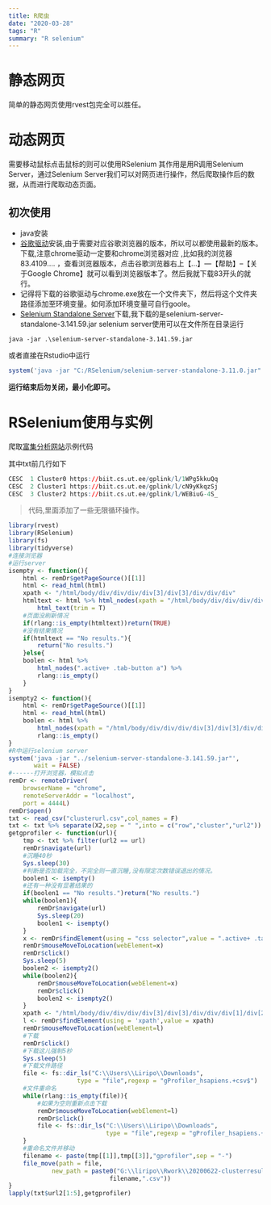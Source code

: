```yaml
---
title: R爬虫
date: "2020-03-28"
tags: "R"
summary: "R selenium"
---
```


# 静态网页
简单的静态网页使用rvest包完全可以胜任。

# 动态网页
需要移动鼠标点击鼠标的则可以使用RSelenium
其作用是用R调用Selenium Server，通过Selenium Server我们可以对网页进行操作，然后爬取操作后的数据，从而进行爬取动态页面。

## 初次使用
- java安装
- [谷歌驱动](http://npm.taobao.org/mirrors/chromedriver)安装,由于需要对应谷歌浏览器的版本，所以可以都使用最新的版本。下载,注意chrome驱动一定要和chrome浏览器对应 ,比如我的浏览器83.4109.... ，查看浏览器版本，点击谷歌浏览器右上【…】—【帮助】–【关于Google Chrome】就可以看到浏览器版本了。然后我就下载83开头的就行。
- 记得将下载的谷歌驱动与chrome.exe放在一个文件夹下，然后将这个文件夹路径添加至环境变量。如何添加环境变量可自行goole。
- [Selenium Standalone Server](https://www.selenium.dev/downloads/)下载,我下载的是selenium-server-standalone-3.141.59.jar
selenium server使用可以在文件所在目录运行
```shell
java -jar .\selenium-server-standalone-3.141.59.jar
```
或者直接在Rstudio中运行
```R
system('java -jar "C:/RSelenium/selenium-server-standalone-3.11.0.jar"',wait = FALSE)
```
**运行结束后勿关闭，最小化即可。**

# RSelenium使用与实例
爬取[富集分析网站](https://biit.cs.ut.ee/gprofiler/gost)示例代码

其中txt前几行如下
```R                                   
CESC  1 Cluster0 https://biit.cs.ut.ee/gplink/l/1WPg5kkuQq
CESC  2 Cluster1 https://biit.cs.ut.ee/gplink/l/cN9yKkqzSj
CESC  3 Cluster2 https://biit.cs.ut.ee/gplink/l/WEBiuG-4S_
```
>代码,里面添加了一些无限循环操作。
```R
library(rvest)
library(RSelenium)
library(fs)
library(tidyverse)
#连接浏览器
#运行server
isempty <- function(){
    html <- remDr$getPageSource()[[1]]
    html <- read_html(html)
    xpath <- "/html/body/div/div/div/div[3]/div[3]/div/div/div"
    htmltext <- html %>% html_nodes(xpath = "/html/body/div/div/div/div[3]/div[3]/div/div/div") %>% 
        html_text(trim = T)
    #页面没刷新情况
    if(rlang::is_empty(htmltext))return(TRUE) 
    #没有结果情况
    if(htmltext == "No results."){
        return("No results.")
    }else{
    boolen <- html %>% 
        html_nodes(".active+ .tab-button a") %>% 
        rlang::is_empty()
    }
}
isempty2 <- function(){
    html <- remDr$getPageSource()[[1]]
    html <- read_html(html)
    boolen <- html %>% 
        html_nodes(xpath = "/html/body/div/div/div/div[3]/div[3]/div/div/div[1]/div[2]/div[2]/div[1]/div/button[1]") %>% 
        rlang::is_empty()
}
#R中运行selenium server
system('java -jar "../selenium-server-standalone-3.141.59.jar"',
       wait = FALSE)
#------打开浏览器，模拟点击
remDr <- remoteDriver(
    browserName = "chrome",
    remoteServerAddr = "localhost",
    port = 4444L)
remDr$open()
txt <- read_csv("clusterurl.csv",col_names = F)
txt <- txt %>% separate(X2,sep = " ",into = c("row","cluster","url2"))
getgprofiler <- function(url){
    tmp <- txt %>% filter(url2 == url)
    remDr$navigate(url)
    #沉睡40秒
    Sys.sleep(30)
    #判断是否加载完全，不完全则一直沉睡,没有限定次数错误退出的情况。
    boolen1 <- isempty()
    #还有一种没有显著结果的
    if(boolen1 == "No results.")return("No results.")
    while(boolen1){
        remDr$navigate(url)
        Sys.sleep(20)
        boolen1 <- isempty()
    }
    x <- remDr$findElement(using = "css selector",value = ".active+ .tab-button a")
    remDr$mouseMoveToLocation(webElement=x)
    remDr$click()
    Sys.sleep(5)
    boolen2 <- isempty2()
    while(boolen2){
        remDr$mouseMoveToLocation(webElement=x)
        remDr$click()
        boolen2 <- isempty2()
    }
    xpath <- "/html/body/div/div/div/div[3]/div[3]/div/div/div[1]/div[2]/div[2]/div[1]/div/button[1]"
    l <- remDr$findElement(using = 'xpath',value = xpath)
    remDr$mouseMoveToLocation(webElement=l)
    #下载
    remDr$click()
    #下载这儿强制5秒
    Sys.sleep(5)
    #下载文件路径
    file <- fs::dir_ls("C:\\Users\\Liripo\\Downloads",
                   type = "file",regexp = "gProfiler_hsapiens.+csv$")
    #文件重命名
    while(rlang::is_empty(file)){
        #如果为空则重新点击下载
        remDr$mouseMoveToLocation(webElement=l)
        remDr$click()
        file <- fs::dir_ls("C:\\Users\\Liripo\\Downloads",
                           type = "file",regexp = "gProfiler_hsapiens.+csv$")
    }
    #重命名文件并移动
    filename <- paste(tmp[[1]],tmp[[3]],"gprofiler",sep = "-")
    file_move(path = file,
            new_path = paste0("G:\\liripo\\Rwork\\20200622-clusterresult\\",
                            filename,".csv"))
}
lapply(txt$url2[1:5],getgprofiler)
```
